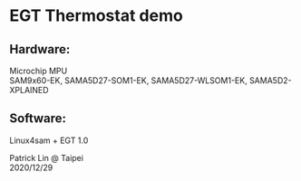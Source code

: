 EGT Thermostat demo
====
Hardware:<br>
-----
Microchip MPU<br>
SAM9x60-EK, SAMA5D27-SOM1-EK, SAMA5D27-WLSOM1-EK, SAMA5D2-XPLAINED<br>

Software:<br>
-----
Linux4sam + EGT 1.0<br>

Patrick Lin @ Taipei<br>
2020/12/29
